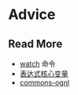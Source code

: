 # Advice



## Read More

- [watch](https://alibaba.github.io/arthas/watch.html) 命令
- [表达式核心变量](https://alibaba.github.io/arthas/advice-class.html)
- [commons-ognl](https://commons.apache.org/proper/commons-ognl/language-guide.html)

